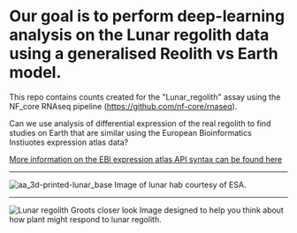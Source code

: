 # Our goal is to perform deep-learning analysis on the Lunar regolith data using a generalised Reolith vs Earth model. 

This repo contains counts created for the "Lunar_regolith" assay using the NF_core RNAseq pipeline (https://github.com/nf-core/rnaseq). 


Can we use analysis of differential expression of the real regolith to find studies on Earth that are similar using the European Bioinformatics Instiuotes expression atlas data?


[More information on the EBI expression atlas API syntax can be found here](https://github.com/gxa/atlas_gsa/tree/master)


---

![aa_3d-printed-lunar_base](https://github.com/dr-richard-barker/Lunar_regolith_deeplearning/assets/8679982/8ef677e4-5b39-46b2-9467-eaabcd633e7b)
Image of lunar hab courtesy of ESA.

---

![Lunar regolith Groots closer look](https://github.com/dr-richard-barker/Lunar_regolith_deeplearning/assets/8679982/3f17413c-2c34-408a-803a-024d78bb2d02)
Image designed to help you think about how plant might respond to lunar regolith. 
